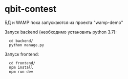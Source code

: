 # qbit-contest
БД и WAMP пока запускаются из проекта "wamp-demo"

Запуск backend (необходимо установить python 3.7):
```
  cd backend/
  python manage.py
```
Запуск frontend:
```
  cd frontend/
  npm install
  npm run dev
```
